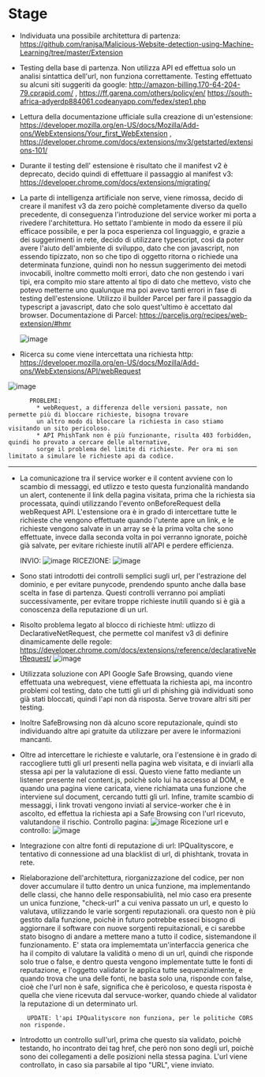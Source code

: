 # Stage
- Individuata una possibile architettura di partenza: https://github.com/ranjsa/Malicious-Website-detection-using-Machine-Learning/tree/master/Extension
  
- Testing della base di partenza. Non utilizza API ed effettua solo un analisi sintattica dell'url, non funziona correttamente. Testing effettuato su alcuni siti suggeriti da google: http://amazon-billing.170-64-204-79.cprapid.com/   ,   https://ff.garena.com/others/policy/en/
  https://south-africa-adyerdp884061.codeanyapp.com/fedex/step1.php

- Lettura della documentazione ufficiale sulla creazione di un'estensione: https://developer.mozilla.org/en-US/docs/Mozilla/Add-ons/WebExtensions/Your_first_WebExtension , https://developer.chrome.com/docs/extensions/mv3/getstarted/extensions-101/
  
- Durante il testing dell' estensione è risultato che il manifest v2 è deprecato, decido quindi di effettuare il passaggio al manifest v3: https://developer.chrome.com/docs/extensions/migrating/
  
- La parte di intelligenza artificiale non serve, viene rimossa, decido di creare il manifest v3 da zero poichè completamente diverso da quello precedente, di conseguenza l'introduzione del service worker mi porta a rivedere l'architettura. Ho settato l'ambiente in modo da essere il più efficace possibile, e per la poca esperienza col linguaggio, e grazie a dei suggerimenti in rete, decido di utilizzare typescript, così da poter avere l'aiuto dell'ambiente di sviluppo, dato che con javascript, non essendo tipizzato, non so che tipo di oggetto ritorna o richiede una determinata funzione, quindi non ho nessun suggerimento dei metodi invocabili, inoltre commetto molti errori, dato che non gestendo i vari tipi, era compito mio stare attento al tipo di dato che mettevo, visto che potevo metterne uno qualunque ma poi avevo tanti errori in fase di testing dell'estensione. Utilizzo il builder Parcel per fare il passaggio da typescript a javascript, dato che solo quest'ultimo è accettato dal browser. Documentazione di Parcel: https://parceljs.org/recipes/web-extension/#hmr

  ![image](https://github.com/SinghProbjot/Stage/assets/102951324/e252faa4-3934-4acf-8b4b-3fadfd025105)

- Ricerca su come viene intercettata una richiesta http: https://developer.mozilla.org/en-US/docs/Mozilla/Add-ons/WebExtensions/API/webRequest
  
![image](https://github.com/SinghProbjot/Stage/assets/102951324/c564f497-e5b3-4dfa-ab5f-552d89328654)

          PROBLEMI:  
            * webRequest, a differenza delle versioni passate, non permette più di bloccare richieste, bisogna trovare 
            un altro modo di bloccare la richiesta in caso stiamo visitando un sito pericoloso.
            * API PhishTank non è più funzionante, risulta 403 forbidden, quindi ho provato a cercare delle alternative,
            sorge il problema del limite di richieste. Per ora mi son limitato a simulare le richieste api da codice.
______________________________________________________________________________________________________________           

- La comunicazione tra il service worker e il content avviene con lo scambio di messaggi, ed utlizzo e testo questa funzionalità mandando un alert, contenente il link della pagina visitata, prima che la richiesta sia processata, quindi utilizzando l'evento onBeforeRequest della webRequest API. L'estensione ora è in grado di intercettare tutte le richieste che vengono effettuate quando l'utente apre un link, e le richieste vengono salvate in un array se è la prima volta che sono effettuate, invece dalla seconda volta in poi verranno ignorate, poichè già salvate, per evitare richieste inutili all'API e perdere efficienza.

  INVIO:
  ![image](https://github.com/SinghProbjot/Stage/assets/102951324/7f89980e-78b6-4835-8962-4c3918fc5e4d)
  RICEZIONE:
  ![image](https://github.com/SinghProbjot/Stage/assets/102951324/7884a8f0-0b71-43c0-b8c6-b49bcc6b622b)

  
- Sono stati introdotti dei controlli semplici sugli url, per l'estrazione del dominio, e per evitare punycode, prendendo spunto anche dalla base scelta in fase di partenza. Questi controlli verranno poi ampliati successivamente, per evitare troppe richieste inutili quando si è già a conoscenza della reputazione di un url.
  
- Risolto problema legato al blocco di richieste html: utlizzo di DeclarativeNetRequest, che permette col manifest v3 di definire dinamicamente delle regole: https://developer.chrome.com/docs/extensions/reference/declarativeNetRequest/
  ![image](https://github.com/SinghProbjot/Stage/assets/102951324/fcd24b91-9d68-4110-a7c7-1c1699dc135b)

- Utilizzata soluzione con API Google Safe Browsing, quando viene effettuata una webrequest, viene effettuata la richiesta api, ma incontro problemi col testing, dato che tutti gli url di phishing già individuati sono già stati bloccati, quindi l'api non dà risposta. Serve trovare altri siti per testing.
- Inoltre SafeBrowsing non dà alcuno score reputazionale, quindi sto individuando altre api gratuite da utilizzare per avere le informazioni mancanti.
- Oltre ad intercettare le richieste e valutarle, ora l'estensione è in grado di raccogliere tutti gli url presenti nella pagina web visitata, e di inviarli alla stessa api per la valutazione di essi. Questo viene fatto mediante un listener presente nel content.js, poichè solo lui ha accesso al DOM, e quando una pagina viene caricata, viene richiamata una funzione che interviene sul document, cercando tutti gli url. Infine, tramite scambio di messaggi, i link trovati vengono inviati al service-worker che è in ascolto, ed effettua la richiesta api a Safe Browsing con l'url ricevuto, valutandone il rischio.
  Controllo pagina:
    ![image](https://github.com/SinghProbjot/Stage/assets/102951324/c5aa487d-2916-41ea-9b97-27ae0245401a)
  Ricezione url e controllo:
    ![image](https://github.com/SinghProbjot/Stage/assets/102951324/cc069d4e-6dc9-4cd4-b924-e942a3274dcb)

- Integrazione con altre fonti di reputazione di url: IPQualityscore, e tentativo di connessione ad una blacklist di url, di phishtank, trovata in rete.
  
- Rielaborazione dell'architettura, riorganizzazione del codice, per non dover accumulare il tutto dentro un unica funzione, ma implementando delle classi, che hanno delle responsabiulità, nel mio caso era presente un unica funzione, "check-url" a cui veniva passato un url, e questo lo valutava, utilizzando le varie sorgenti reputazionali. ora questo non è più gestito dalla funzione, poichè in futuro potrebbe esseci bisogno di aggiornare il software con nuove sorgenti repuitazionali, e ci sarebbe stato bisogno di andare a mettere mano a tutto il codice, sistemandone il funzionamento. E' stata ora implememtata un'interfaccia generica che ha il compito di valutare la validità o meno di un url, quindi che risponde solo true o false, e dentro questa vengono implementate tutte le fonti di reputazione, e l'oggetto validator le applica tutte sequenzialmente, e quando trova che una delle fonti, ne basta solo una, risponde con false, cioè che l'url non è safe, significa che è pericoloso, e questa risposta è quella che viene ricevuta dal servuce-worker, quando chiede al validator la reputazione di un determinato url.

        UPDATE: l'api IPQualityscore non funziona, per le politiche CORS non risponde.

- Introdotto un controllo sull'url, prima che questo sia validato, poichè testando, ho incontrato dei tag href, che però non sono degli url, poichè sono dei collegamenti a delle posizioni nella stessa pagina. L'url viene controllato, in caso sia parsabile al tipo "URL", viene inviato.

